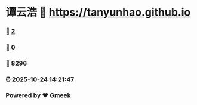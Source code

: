# 谭云浩 :link: https://tanyunhao.github.io 
### :page_facing_up: [2](https://tanyunhao.github.io/tag.html) 
### :speech_balloon: 0 
### :hibiscus: 8296 
### :alarm_clock: 2025-10-24 14:21:47 
### Powered by :heart: [Gmeek](https://github.com/Meekdai/Gmeek)
